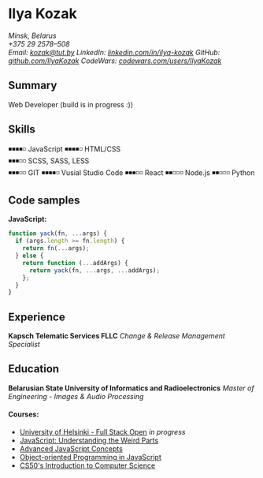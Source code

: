 # Ilya Kozak

_Minsk, Belarus  
+375 29 2578–508  
Email: [kozak@tut.by](mailto:kozak@tut.by)
LinkedIn: [linkedin.com/in/ilya-kozak](https://www.linkedin.com/in/ilya-kozak/)
GitHub: [github.com/IlyaKozak](https://github.com/IlyaKozak)
CodeWars: [codewars.com/users/IlyaKozak](https://www.codewars.com/users/IlyaKozak)_

## Summary

Web Developer (build is in progress :))

## Skills

◾◾◾◾◽ JavaScript
◾◾◾◾◽ HTML/CSS  
◾◾◾◽◽ SCSS, SASS, LESS  
◾◾◾◽◽ GIT
◾◾◾◾◽ Vusial Studio Code
◾◾◾◽◽ React
◾◾◽◽◽ Node.js
◾◾◽◽◽ Python

## Code samples

**JavaScript:**

```javascript
function yack(fn, ...args) {
  if (args.length >= fn.length) {
    return fn(...args);
  } else {
    return function (...addArgs) {
      return yack(fn, ...args, ...addArgs);
    };
  }
}
```

## Experience

**Kapsch Telematic Services FLLC**
_Change & Release Management Specialist_

## Education

**Belarusian State University of Informatics and Radioelectronics**
_Master of Engineering - Images & Audio Processing_

#### Courses:

- [University of Helsinki - Full Stack Open](https://fullstackopen.com/en) _in progress_
- [JavaScript: Understanding the Weird Parts](https://www.udemy.com/certificate/UC-7c003cd6-c37f-4a95-a5d2-eda065a96724/)
- [Advanced JavaScript Concepts](https://www.udemy.com/certificate/UC-b63ab4b2-f0cb-43f8-a9bf-a2224ef322cc/)
- [Object-oriented Programming in JavaScript](https://www.udemy.com/certificate/UC-702735d2-1563-4cde-b99b-d568d487eb2c/)
- [CS50's Introduction to Computer Science](https://www.edx.org/course/cs50s-introduction-to-computer-science)
